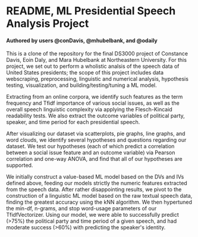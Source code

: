 # README, ML Presidential Speech Analysis Project
#### Authored by users @conDavis, @mhubelbank, and @odaily

This is a clone of the repository for the final DS3000 project of Constance Davis, Eoin Daly, and Mara Hubelbank at Northeastern University. For this project, we set out to perform a wholistic analsis of the speech data of United States presidents; the scope of this project includes data webscraping, preprocessing, linguistic and numerical analysis, hypothesis testing, visualization, and building/testing/tuning a ML model. 

Extracting from an online corpora, we identify such features as the term frequency and Tfidf importance of various social issues, as well as the overall speech linguistic complexity via applying the Flesch-Kincaid readability tests. We also extract the outcome variables of political party, speaker, and time period for each presidential speech.

After visualizing our dataset via scatterplots, pie graphs, line graphs, and word clouds, we identify several hypotheses and questions regarding our dataset. We test our hypotheses (each of which predict a correlation between a social issue feature and an outcome variable) via Pearson correlation and one-way ANOVA, and find that all of our hypotheses are supported. 

We initially construct a value-based ML model based on the DVs and IVs defined above, feeding our models strictly the numeric features extracted from the speech data. After rather disappointing results, we pivot to the construction of a linguistic ML model based on the raw textual speech data, finding the greatest accuracy using the kNN algorithm. We then hypertuned the min-df, n-grams, and stop word-usage parameters of our TfidfVectorizer. Using our model, we were able to successfully predict (>75%) the political party and time period of a given speech, and had moderate success (>60%) with predicting the speaker's identity. 
